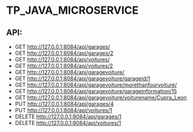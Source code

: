 # TP_JAVA_MICROSERVICE

## API:
* GET http://127.0.0.1:8084/api/garages/
* GET http://127.0.0.1:8084/api/garages/2
* GET http://127.0.0.1:8084/api/voitures/
* GET http://127.0.0.1:8084/api/voitures/2
* GET http://127.0.0.1:8084/api/garagevoiture/
* GET http://127.0.0.1:8084/api/garagevoiture/garageid/1
* GET http://127.0.0.1:8084/api/garagevoiture/morethanfourvoiture/
* GET http://127.0.0.1:8084/api/garagevoiture/garageinformation/15
* GET http://127.0.0.1:8084/api/garagevoiture/voiturename/Cupra_Leon
* PUT http://127.0.0.1:8084/api/garages/4
* PUT http://127.0.0.1:8084/api/voitures/1
* DELETE http://127.0.0.1:8084/api/garages/1
* DELETE http://127.0.0.1:8084/api/voitures/1